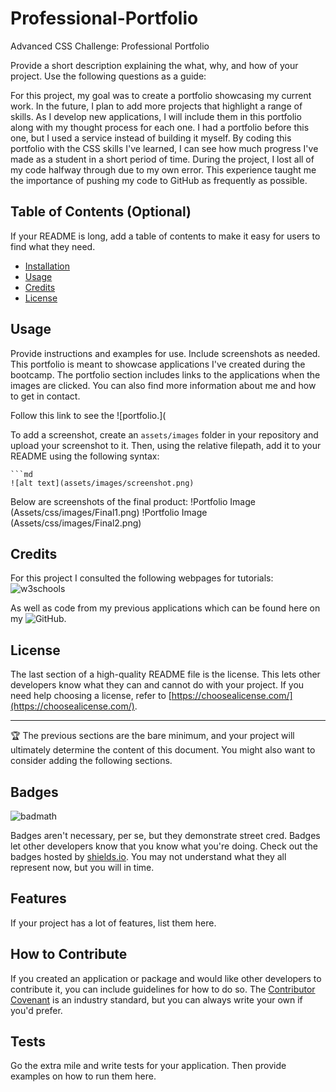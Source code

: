 # Professional-Portfolio
Advanced CSS Challenge: Professional Portfolio

Provide a short description explaining the what, why, and how of your project. Use the following questions as a guide:

For this project, my goal was to create a portfolio showcasing my current work. In the future, I plan to add more projects that highlight a range of skills. As I develop new applications, I will include them in this portfolio along with my thought process for each one. I had a portfolio before this one, but I used a service instead of building it myself. By coding this portfolio with the CSS skills I've learned, I can see how much progress I've made as a student in a short period of time. During the project, I lost all of my code halfway through due to my own error. This experience taught me the importance of pushing my code to GitHub as frequently as possible.

## Table of Contents (Optional)

If your README is long, add a table of contents to make it easy for users to find what they need.

- [Installation](#installation)
- [Usage](#usage)
- [Credits](#credits)
- [License](#license)

## Usage

Provide instructions and examples for use. Include screenshots as needed.
This portfolio is meant to showcase applications I've created during the bootcamp. The portfolio section includes links to the applications when the images are clicked. You can also find more information about me and how to get in contact. 

Follow this link to see the ![portfolio.]( 

To add a screenshot, create an `assets/images` folder in your repository and upload your screenshot to it. Then, using the relative filepath, add it to your README using the following syntax:

    ```md
    ![alt text](assets/images/screenshot.png)
Below are screenshots of the final product:
!Portfolio Image (Assets/css/images/Final1.png)
!Portfolio Image (Assets/css/images/Final2.png)

## Credits

For this project I consulted the following webpages for tutorials:
![w3schools](https://www.w3schools.com/)

As well as code from my previous applications which can be found here on my ![GitHub.](https://github.com/kris-ramirez) 

## License

The last section of a high-quality README file is the license. This lets other developers know what they can and cannot do with your project. If you need help choosing a license, refer to [https://choosealicense.com/](https://choosealicense.com/).

---

🏆 The previous sections are the bare minimum, and your project will ultimately determine the content of this document. You might also want to consider adding the following sections.

## Badges

![badmath](https://img.shields.io/github/languages/top/lernantino/badmath)

Badges aren't necessary, per se, but they demonstrate street cred. Badges let other developers know that you know what you're doing. Check out the badges hosted by [shields.io](https://shields.io/). You may not understand what they all represent now, but you will in time.

## Features

If your project has a lot of features, list them here.

## How to Contribute

If you created an application or package and would like other developers to contribute it, you can include guidelines for how to do so. The [Contributor Covenant](https://www.contributor-covenant.org/) is an industry standard, but you can always write your own if you'd prefer.

## Tests

Go the extra mile and write tests for your application. Then provide examples on how to run them here.

